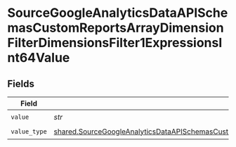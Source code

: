 # SourceGoogleAnalyticsDataAPISchemasCustomReportsArrayDimensionFilterDimensionsFilter1ExpressionsInt64Value


## Fields

| Field                                                                                                                                                                                                                                                            | Type                                                                                                                                                                                                                                                             | Required                                                                                                                                                                                                                                                         | Description                                                                                                                                                                                                                                                      |
| ---------------------------------------------------------------------------------------------------------------------------------------------------------------------------------------------------------------------------------------------------------------- | ---------------------------------------------------------------------------------------------------------------------------------------------------------------------------------------------------------------------------------------------------------------- | ---------------------------------------------------------------------------------------------------------------------------------------------------------------------------------------------------------------------------------------------------------------- | ---------------------------------------------------------------------------------------------------------------------------------------------------------------------------------------------------------------------------------------------------------------- |
| `value`                                                                                                                                                                                                                                                          | *str*                                                                                                                                                                                                                                                            | :heavy_check_mark:                                                                                                                                                                                                                                               | N/A                                                                                                                                                                                                                                                              |
| `value_type`                                                                                                                                                                                                                                                     | [shared.SourceGoogleAnalyticsDataAPISchemasCustomReportsArrayDimensionFilterDimensionsFilter1ExpressionsFilterValueType](../../models/shared/sourcegoogleanalyticsdataapischemascustomreportsarraydimensionfilterdimensionsfilter1expressionsfiltervaluetype.md) | :heavy_check_mark:                                                                                                                                                                                                                                               | N/A                                                                                                                                                                                                                                                              |